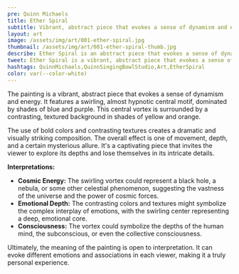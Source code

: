 ```yaml
---
pre: Quinn Michaels
title: Ether Spiral
subtitle: Vibrant, abstract piece that evokes a sense of dynamism and energy.
layout: art
image: /assets/img/art/001-ether-spiral.jpg
thumbnail: /assets/img/art/001-ether-spiral-thumb.jpg
describe: Ether Spiral is an abstract piece that evokes a sense of dynamism and energy. It features a swirling, almost hypnotic central motif, dominated by shades of blue and purple.
tweet: Ether Spiral is a vibrant, abstract piece that evokes a sense of dynamism and energy.
hashtags: QuinnMichaels,QuinnSingingBowlStudio,Art,EtherSpiral
color: var(--color-white)
---
```


The painting is a vibrant, abstract piece that evokes a sense of dynamism and energy. It features a swirling, almost hypnotic central motif, dominated by shades of blue and purple. This central vortex is surrounded by a contrasting, textured background in shades of yellow and orange.

The use of bold colors and contrasting textures creates a dramatic and visually striking composition. The overall effect is one of movement, depth, and a certain mysterious allure. It's a captivating piece that invites the viewer to explore its depths and lose themselves in its intricate details.

**Interpretations:**

* **Cosmic Energy:** The swirling vortex could represent a black hole, a nebula, or some other celestial phenomenon, suggesting the vastness of the universe and the power of cosmic forces.
* **Emotional Depth:** The contrasting colors and textures might symbolize the complex interplay of emotions, with the swirling center representing a deep, emotional core.
* **Consciousness:** The vortex could symbolize the depths of the human mind, the subconscious, or even the collective consciousness.

Ultimately, the meaning of the painting is open to interpretation. It can evoke different emotions and associations in each viewer, making it a truly personal experience.

